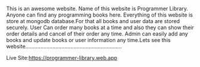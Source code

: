 This is an awesome website. Name of this website is Programmer Library. Anyone can find any programming books here. Everything of this website is store at mongodb database.For that all books and user data are stored securely. User Can order many books at a time and also
they can show their order details and cancel of their order any time. Admin can easily add any books and update books or user information any time.Lets see this website................................................................


Live Site:https://programmer-library.web.app
